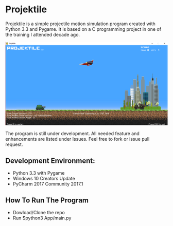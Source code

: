 # Projektile

Projektile is a simple projectile motion simulation program created with Python 3.3 and Pygame. It is based on a C programming project in one of the training I attended decade ago.

![](Screenshots/screenshot.png?raw=true)


The program is still under development. All needed feature and enhancements are listed under Issues. Feel free to fork or issue pull request.

## Development Environment:
- Python 3.3 with Pygame
- Windows 10 Creators Update
- PyCharm 2017 Community 2017.1

## How To Run The Program
- Dowload/Clone the repo
- Run $python3 App/main.py

